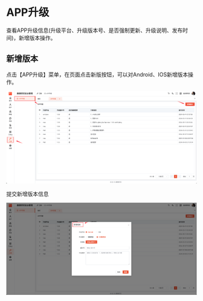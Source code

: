 # APP升级

查看APP升级信息(升级平台、升级版本号、是否强制更新、升级说明、发布时间)，新增版本操作。

## 新增版本

点击【APP升级】菜单，在页面点击新版按钮，可以对Android、IOS新增版本操作。

![新增版本](./images/appupdate-01.png)

提交新增版本信息

![提交新增](./images/appupdate-02.png)
